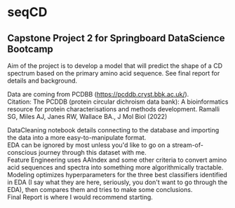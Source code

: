 # seqCD

## Capstone Project 2 for Springboard DataScience Bootcamp

Aim of the project is to develop a model that will predict the shape of a CD spectrum based on the primary amino acid sequence. See final report for details and background.   

Data are coming from PCDBB (https://pcddb.cryst.bbk.ac.uk/).    
Citation: The PCDDB (protein circular dichroism data bank): A bioinformatics resource for protein characterisations and methods development.
Ramalli SG, Miles AJ, Janes RW, Wallace BA., J Mol Biol (2022) 

DataCleaning notebook details connecting to the database and importing the data into a more easy-to-manipulate format.<br>
EDA can be ignored by most unless you'd like to go on a stream-of-conscious journey through this dataset with me.<br>
Feature Engineering uses AAIndex and some other criteria to convert amino acid sequences and spectra into something more algorithmically tractable.<br>
Modeling optimizes hyperparameters for the three best classifiers identified in EDA (I say what they are here, seriously, you don't want to go through the EDA), then compares them and tries to make some conclusions.<br>
Final Report is where I would recommend starting.
